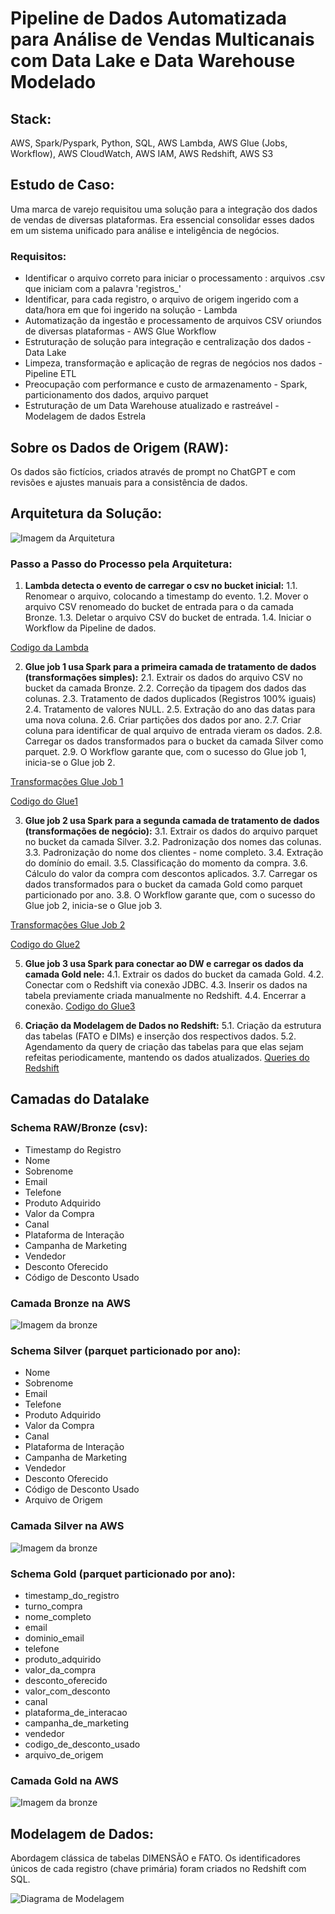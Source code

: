 # Pipeline de Dados Automatizada para Análise de Vendas Multicanais com Data Lake e Data Warehouse Modelado

## Stack:
AWS, Spark/Pyspark, Python, SQL, AWS Lambda, AWS Glue (Jobs, Workflow), AWS CloudWatch, AWS IAM, AWS Redshift, AWS S3

## Estudo de Caso:
Uma marca de varejo requisitou uma solução para a integração dos dados de vendas de diversas plataformas. 
Era essencial consolidar esses dados em um sistema unificado para análise e inteligência de negócios.

### Requisitos:
- Identificar o arquivo correto para iniciar o processamento : arquivos .csv que iniciam com a palavra 'registros_'
- Identificar, para cada registro, o arquivo de origem ingerido com a data/hora em que foi ingerido na solução - Lambda
- Automatização da ingestão e processamento de arquivos CSV oriundos de diversas plataformas - AWS Glue Workflow
- Estruturação de solução para integração e centralização dos dados - Data Lake
- Limpeza, transformação e aplicação de regras de negócios nos dados - Pipeline ETL
- Preocupação com performance e custo de armazenamento - Spark, particionamento dos dados, arquivo parquet
- Estruturação de um Data Warehouse atualizado e rastreável - Modelagem de dados Estrela

## Sobre os Dados de Origem (RAW):
Os dados são fictícios, criados através de prompt no ChatGPT e com revisões e ajustes manuais para a consistência de dados.

## Arquitetura da Solução:
![Imagem da Arquitetura](link-da-imagem-aqui)

### Passo a Passo do Processo pela Arquitetura:
1. **Lambda detecta o evento de carregar o csv no bucket inicial:**
 1.1. Renomear o arquivo, colocando a timestamp do evento.
 1.2. Mover o arquivo CSV renomeado do bucket de entrada para o da camada Bronze.
 1.3. Deletar o arquivo CSV do bucket de entrada.
 1.4. Iniciar o Workflow da Pipeline de dados.

[Codigo da Lambda](link)

2. **Glue job 1 usa Spark para a primeira camada de tratamento de dados (transformações simples):**
 2.1. Extrair os dados do arquivo CSV no bucket da camada Bronze.
 2.2. Correção da tipagem dos dados das colunas.
 2.3. Tratamento de dados duplicados (Registros 100% iguais)
 2.4. Tratamento de valores NULL.
 2.5. Extração do ano das datas para uma nova coluna.
 2.6. Criar partições dos dados por ano.
 2.7. Criar coluna para identificar de qual arquivo de entrada vieram os dados.
 2.8. Carregar os dados transformados para o bucket da camada Silver como parquet.
 2.9. O Workflow garante que, com o sucesso do Glue job 1, inicia-se o Glue job 2.
   
[Transformações Glue Job 1](link-da-imagem-aqui)

[Codigo do Glue1](link)

3. **Glue job 2 usa Spark para a segunda camada de tratamento de dados (transformações de negócio):**
 3.1. Extrair os dados do arquivo parquet no bucket da camada Silver.
 3.2. Padronização dos nomes das colunas.
 3.3. Padronização do nome dos clientes - nome completo.
 3.4. Extração do domínio do email.
 3.5. Classificação do momento da compra.
 3.6. Cálculo do valor da compra com descontos aplicados.
 3.7. Carregar os dados transformados para o bucket da camada Gold como parquet particionado por ano.
 3.8. O Workflow garante que, com o sucesso do Glue job 2, inicia-se o Glue job 3.
   
[Transformações Glue Job 2](link-da-imagem-aqui)

[Codigo do Glue2](link)

5. **Glue job 3 usa Spark para conectar ao DW e carregar os dados da camada Gold nele:**
   4.1. Extrair os dados do bucket da camada Gold.
   4.2. Conectar com o Redshift via conexão JDBC.
   4.3. Inserir os dados na tabela previamente criada manualmente no Redshift.
   4.4. Encerrar a conexão.
[Codigo do Glue3](link)

6. **Criação da Modelagem de Dados no Redshift:**
   5.1. Criação da estrutura das tabelas (FATO e DIMs) e inserção dos respectivos dados.
   5.2. Agendamento da query de criação das tabelas para que elas sejam refeitas periodicamente, mantendo os dados atualizados.
[Queries do Redshift](link)

## Camadas do Datalake
### Schema RAW/Bronze (csv):
- Timestamp do Registro
- Nome
- Sobrenome
- Email
- Telefone
- Produto Adquirido
- Valor da Compra
- Canal
- Plataforma de Interação
- Campanha de Marketing
- Vendedor
- Desconto Oferecido
- Código de Desconto Usado
### Camada Bronze na AWS
![Imagem da bronze](link-da-imagem-aqui)

### Schema Silver (parquet particionado por ano):
- Nome
- Sobrenome
- Email
- Telefone
- Produto Adquirido
- Valor da Compra
- Canal
- Plataforma de Interação
- Campanha de Marketing
- Vendedor
- Desconto Oferecido
- Código de Desconto Usado
- Arquivo de Origem
### Camada Silver na AWS
![Imagem da bronze](link-da-imagem-aqui)

### Schema Gold (parquet particionado por ano):
- timestamp_do_registro
- turno_compra
- nome_completo
- email
- dominio_email
- telefone
- produto_adquirido
- valor_da_compra
- desconto_oferecido
- valor_com_desconto
- canal
- plataforma_de_interacao
- campanha_de_marketing
- vendedor
- codigo_de_desconto_usado
- arquivo_de_origem
### Camada Gold na AWS
![Imagem da bronze](link-da-imagem-aqui)

## Modelagem de Dados:
Abordagem clássica de tabelas DIMENSÃO e FATO.
Os identificadores únicos de cada registro (chave primária) foram criados no Redshift com SQL.

![Diagrama de Modelagem](link-do-diagrama-aqui)
